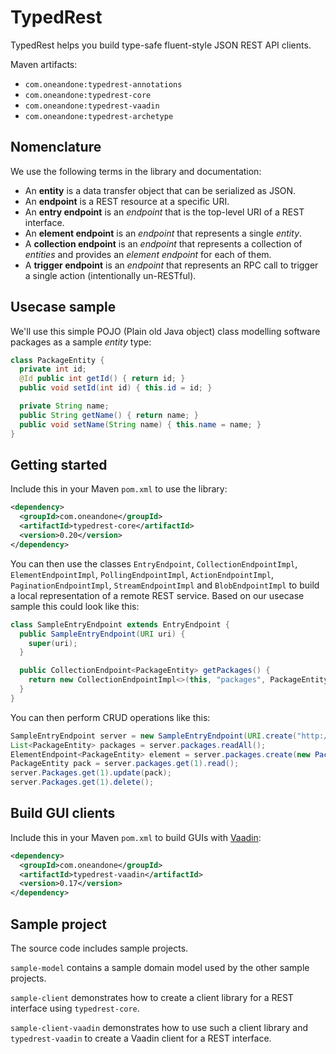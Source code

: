 # TypedRest

TypedRest helps you build type-safe fluent-style JSON REST API clients.

Maven artifacts:
* `com.oneandone:typedrest-annotations`
* `com.oneandone:typedrest-core`
* `com.oneandone:typedrest-vaadin`
* `com.oneandone:typedrest-archetype`


## Nomenclature

We use the following terms in the library and documentation:
* An __entity__ is a data transfer object that can be serialized as JSON.
* An __endpoint__ is a REST resource at a specific URI.
* An __entry endpoint__ is an _endpoint_ that is the top-level URI of a REST interface.
* An __element endpoint__ is an _endpoint_ that represents a single _entity_.
* A __collection endpoint__ is an _endpoint_ that represents a collection of _entities_ and provides an _element endpoint_ for each of them.
* A __trigger endpoint__ is an _endpoint_ that represents an RPC call to trigger a single action (intentionally un-RESTful).


## Usecase sample

We'll use this simple POJO (Plain old Java object) class modelling software packages as a sample _entity_ type:
```java
class PackageEntity {
  private int id;
  @Id public int getId() { return id; }
  public void setId(int id) { this.id = id; }

  private String name;
  public String getName() { return name; }
  public void setName(String name) { this.name = name; }
}
```


## Getting started

Include this in your Maven ```pom.xml``` to use the library:
```xml
<dependency>
  <groupId>com.oneandone</groupId>
  <artifactId>typedrest-core</artifactId>
  <version>0.20</version>
</dependency>
```

You can then use the classes `EntryEndpoint`, `CollectionEndpointImpl`, `ElementEndpointImpl`, `PollingEndpointImpl`, `ActionEndpointImpl`, `PaginationEndpointImpl`, `StreamEndpointImpl` and `BlobEndpointImpl` to build a local representation of a remote REST service. Based on our usecase sample this could look like this:
```java
class SampleEntryEndpoint extends EntryEndpoint {
  public SampleEntryEndpoint(URI uri) {
    super(uri);
  }

  public CollectionEndpoint<PackageEntity> getPackages() {
    return new CollectionEndpointImpl<>(this, "packages", PackageEntity.class);
  }
}
```

You can then perform CRUD operations like this:
```java
SampleEntryEndpoint server = new SampleEntryEndpoint(URI.create("http://myservice/api/"));
List<PackageEntity> packages = server.packages.readAll();
ElementEndpoint<PackageEntity> element = server.packages.create(new PackageEntity(...));
PackageEntity pack = server.packages.get(1).read();
server.Packages.get(1).update(pack);
server.Packages.get(1).delete();
```


## Build GUI clients

Include this in your Maven ```pom.xml``` to build GUIs with [Vaadin](https://vaadin.com/):
```xml
<dependency>
  <groupId>com.oneandone</groupId>
  <artifactId>typedrest-vaadin</artifactId>
  <version>0.17</version>
</dependency>
```


## Sample project

The source code includes sample projects.

`sample-model` contains a sample domain model used by the other sample projects.

`sample-client` demonstrates how to create a client library for a REST interface using `typedrest-core`.

`sample-client-vaadin` demonstrates how to use such a client library and `typedrest-vaadin` to create a Vaadin client for a REST interface.
